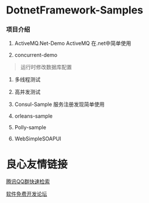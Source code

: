 # DotnetFramework-Samples

### 项目介绍 
1. ActiveMQ.Net-Demo
ActiveMQ 在.net中简单使用

2. concurrent-demo
> 运行时修改数据库配置
  1. 多线程测试
  2. 高并发测试

3. Consul-Sample
服务注册发现简单使用

4. orleans-sample

5. Polly-sample

6. WebSimpleSOAPUI




 # 良心友情链接

[腾讯QQ群快速检索](http://u.720life.cn/s/8cf73f7c)

[软件免费开发论坛](http://u.720life.cn/s/bbb01dc0)
